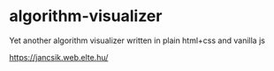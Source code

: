 # algorithm-visualizer
Yet another algorithm visualizer written in plain html+css and vanilla js 


https://jancsik.web.elte.hu/
